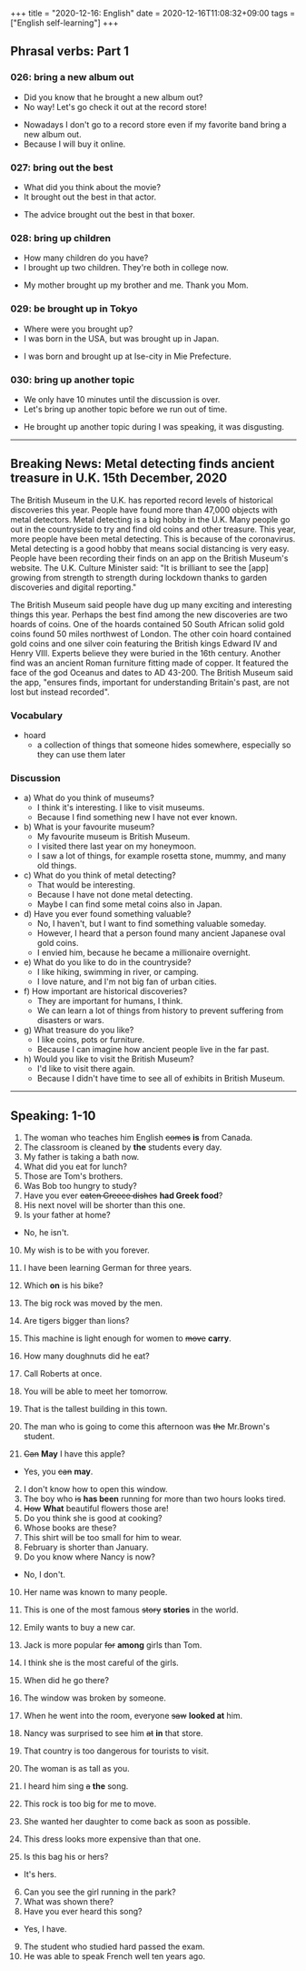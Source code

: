 +++
title =  "2020-12-16: English"
date = 2020-12-16T11:08:32+09:00
tags = ["English self-learning"]
+++

## Phrasal verbs: Part 1

### 026: bring a new album out

* Did you know that he brought a new album out?
* No way! Let's go check it out at the record store!

- Nowadays I don't go to a record store even if my favorite band bring a new album out.
- Because I will buy it online.

### 027: bring out the best

* What did you think about the movie?
* It brought out the best in that actor.

- The advice brought out the best in that boxer.

### 028: bring up children

* How many children do you have?
* I brought up two children. They're both in college now.

- My mother brought up my brother and me. Thank you Mom.

### 029: be brought up in Tokyo

* Where were you brought up?
* I was born in the USA, but was brought up in Japan.

- I was born and brought up at Ise-city in Mie Prefecture.

### 030: bring up another topic

* We only have 10 minutes until the discussion is over.
* Let's bring up another topic before we run out of time. 

- He brought up another topic during I was speaking, it was disgusting.

- - -

## Breaking News: Metal detecting finds ancient treasure in U.K. 15th December, 2020

The British Museum in the U.K. has reported record levels of historical discoveries this year. People have found more than 47,000 objects with metal detectors. Metal detecting is a big hobby in the U.K. Many people go out in the countryside to try and find old coins and other treasure. This year, more people have been metal detecting. This is because of the coronavirus. Metal detecting is a good hobby that means social distancing is very easy. People have been recording their finds on an app on the British Museum's website. The U.K. Culture Minister said: "It is brilliant to see the [app] growing from strength to strength during lockdown thanks to garden discoveries and digital reporting."

The British Museum said people have dug up many exciting and interesting things this year. Perhaps the best find among the new discoveries are two hoards of coins. One of the hoards contained 50 South African solid gold coins found 50 miles northwest of London. The other coin hoard contained gold coins and one silver coin featuring the British kings Edward IV and Henry VIII. Experts believe they were buried in the 16th century. Another find was an ancient Roman furniture fitting made of copper. It featured the face of the god Oceanus and dates to AD 43-200. The British Museum said the app, "ensures finds, important for understanding Britain's past, are not lost but instead recorded".

### Vocabulary

* hoard
  - a collection of things that someone hides somewhere, especially so they can use them later

### Discussion

* a) What do you think of museums?
  - I think it's interesting. I like to visit museums.
  - Because I find something new I have not ever known.
* b) What is your favourite museum?
  - My favourite museum is British Museum.
  - I visited there last year on my honeymoon.
  - I saw a lot of things, for example rosetta stone, mummy, and many old things.
* c) What do you think of metal detecting?
  - That would be interesting.
  - Because I have not done metal detecting.
  - Maybe I can find some metal coins also in Japan.
* d) Have you ever found something valuable?
  - No, I haven't, but I want to find something valuable someday.
  - However, I heard that a person found many ancient Japanese oval gold coins.
  - I envied him, because he became a millionaire overnight.
* e) What do you like to do in the countryside?
  - I like hiking, swimming in river, or camping.
  - I love nature, and I'm not big fan of urban cities.
* f) How important are historical discoveries?
  - They are important for humans, I think.
  - We can learn a lot of things from history to prevent suffering from disasters or wars.
* g) What treasure do you like?
  - I like coins, pots or furniture.
  - Because I can imagine how ancient people live in the far past.
* h) Would you like to visit the British Museum?
  - I'd like to visit there again.
  - Because I didn't have time to see all of exhibits in British Museum.

- - -

## Speaking: 1-10

1. The woman who teaches him English ~~comes~~ **is** from Canada.
2. The classroom is cleaned by **the** students every day.
3. My father is taking a bath now.
4. What did you eat for lunch?
5. Those are Tom's brothers.
6. Was Bob too hungry to study?
7. Have you ever ~~eaten Greece dishes~~ **had Greek food**?
8. His next novel will be shorter than this one.
9. Is your father at home?
  - No, he isn't.
10. My wish is to be with you forever.

1. I have been learning German for three years.
2. Which **on** is his bike?
3. The big rock was moved by the men.
4. Are tigers bigger than lions?
5. This machine is light enough for women to ~~move~~ **carry**.
6. How many doughnuts did he eat?
7. Call Roberts at once.
8. You will be able to meet her tomorrow.
9. That is the tallest building in this town.
10. The man who is going to come this afternoon was ~~the~~ Mr.Brown's student.

1. ~~Can~~ **May** I have this apple?
  - Yes, you ~~can~~ **may**.
2. I don't know how to open this window.
3. The boy who ~~is~~ **has been** running for more than two hours looks tired.
4. ~~How~~ **What** beautiful flowers those are!
5. Do you think she is good at cooking?
6. Whose books are these?
7. This shirt will be too small for him to wear.
8. February is shorter than January.
9. Do you know where Nancy is now?
  - No, I don't.
10. Her name was known to many people.

1. This is one of the most famous ~~story~~ **stories** in the world.
2. Emily wants to buy a new car.
3. Jack is more popular ~~for~~ **among** girls than Tom.
4. I think she is the most careful of the girls.
5. When did he go there?
6. The window was broken by someone.
7. When he went into the room, everyone ~~saw~~ **looked at** him.
8. Nancy was surprised to see him ~~at~~ **in** that store.
9. That country is too dangerous for tourists to visit.
10. The woman is as tall as you.

1. I heard him sing ~~a~~ **the** song.
2. This rock is too big for me to move.
3. She wanted her daughter to come back as soon as possible.
4. This dress looks more expensive than that one.
5. Is this bag his or hers?
  - It's hers.
6. Can you see the girl running in the park?
7. What was shown there?
8. Have you ever heard this song?
  - Yes, I have.
9. The student who studied hard passed the exam.
10. He was able to speak French well ten years ago.

